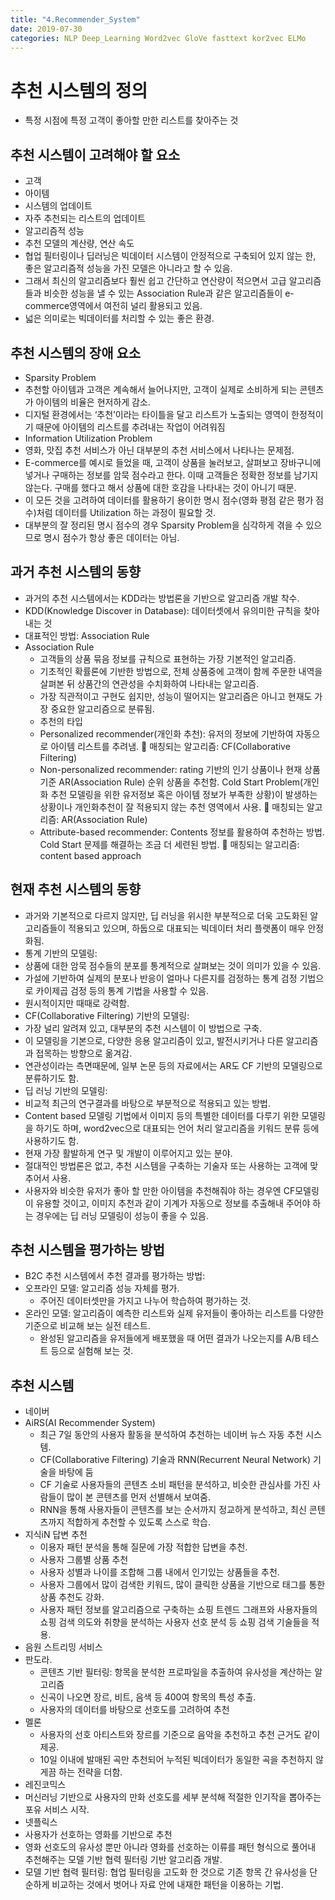 ```yaml
---
title: "4.Recommender_System"
date: 2019-07-30
categories: NLP Deep_Learning Word2vec GloVe fasttext kor2vec ELMo
---
```


# 추천 시스템의 정의
-	특정 시점에 특정 고객이 좋아할 만한 리스트를 찾아주는 것
## 추천 시스템이 고려해야 할 요소
-	고객
-	아이템
-	시스템의 업데이트
  -	자주 추천되는 리스트의 업데이트
-	알고리즘적 성능
  -	추천 모델의 계산량, 연산 속도
  -	협업 필터링이나 딥러닝은 빅데이터 시스템이 안정적으로 구축되어 있지 않는 한, 좋은 알고리즘적 성능을 가진 모델은 아니라고 할 수 있음.
  -	그래서 최신의 알고리즘보다 훨씬 쉽고 간단하고 연산량이 적으면서 고급 알고리즘들과 비슷한 성능을 낼 수 있는 Association Rule과 같은 알고리즘들이 e-commerce영역에서 여전히 널리 활용되고 있음.
  -	넓은 의미로는 빅데이터를 처리할 수 있는 좋은 환경.
## 추천 시스템의 장애 요소
-	Sparsity Problem
  -	추천할 아이템과 고객은 계속해서 늘어나지만, 고객이 실제로 소비하게 되는 콘텐츠가 아이템의 비율은 현저하게 감소.
  -	디지털 환경에서는 ‘추천’이라는 타이틀을 달고 리스트가 노출되는 영역이 한정적이기 때문에 아이템의 리스트를 추려내는 작업이 어려워짐
-	Information Utilization Problem
  -	영화, 맛집 추천 서비스가 아닌 대부분의 추천 서비스에서 나타나는 문제점.
  -	E-commerce를 예시로 들었을 때, 고객이 상품을 눌러보고, 살펴보고 장바구니에 넣거나 구매하는 정보를 암묵 점수라고 한다. 이때 고객들은 정확한 정보를 남기지 않는다. 구매를 했다고 해서 상품에 대한 호감을 나타내는 것이 아니기 때문.
  -	이 모든 것을 고려하여 데이터를 활용하기 용이한 명시 점수(영화 평점 같은 평가 점수)처럼 데이터를 Utilization 하는 과정이 필요할 것.
  -	대부분의 잘 정리된 명시 점수의 경우 Sparsity Problem을 심각하게 겪을 수 있으므로 명시 점수가 항상 좋은 데이터는 아님.
## 과거 추천 시스템의 동향
-	과거의 추천 시스템에서는 KDD라는 방법론을 기반으로 알고리즘 개발 착수.
  -	KDD(Knowledge Discover in Database): 데이터셋에서 유의미한 규칙을 찾아내는 것
  -	대표적인 방법: Association Rule
  -	Association Rule
    -	고객들의 상품 묶음 정보를 규칙으로 표현하는 가장 기본적인 알고리즘.
    -	기초적인 확률론에 기반한 방법으로, 전체 상품중에 고객이 함께 주문한 내역을 살펴본 뒤 상품간의 연관성을 수치화하여 나타내는 알고리즘.
    -	가장 직관적이고 구현도 쉽지만, 성능이 떨어지는 알고리즘은 아니고 현재도 가장 중요한 알고리즘으로 분류됨.
    -	추천의 타입
      -	Personalized recommender(개인화 추천): 유저의 정보에 기반하여 자동으로 아이템 리스트를 추려냄.
        	매칭되는 알고리즘: CF(Collaborative Filtering)
      -	Non-personalized recommender: rating 기반의 인기 상품이나 현재 상품 기준 AR(Association Rule) 순위 상품을 추천함. Cold Start Problem(개인화 추천 모델링을 위한 유저정보 혹은 아이템 정보가 부족한 상황)이 발생하는 상황이나 개인화추천이 잘 적용되지 않는 추천 영역에서 사용.
        	매칭되는 알고리즘: AR(Association Rule)
      -	Attribute-based recommender: Contents 정보를 활용하여 추천하는 방법. Cold Start 문제를 해결하는 조금 더 세련된 방법.
        	매칭되는 알고리즘: content based approach
## 현재 추천 시스템의 동향
-	과거와 기본적으로 다르지 않지만, 딥 러닝을 위시한 부분적으로 더욱 고도화된 알고리즘들이 적용되고 있으며, 하둡으로 대표되는 빅데이터 처리 플랫폼이 매우 안정화됨.
-	통계 기반의 모델링:
  -	상품에 대한 암묵 점수들의 분포를 통계적으로 살펴보는 것이 의미가 있을 수 있음.
  -	가설에 기반하여 실제의 분포나 반응이 얼마나 다른지를 검정하는 통계 검정 기법으로 카이제곱 검정 등의 통계 기법을 사용할 수 있음.
  -	원시적이지만 때때로 강력함.
-	CF(Collaborative Filtering) 기반의 모델링:
  -	가장 널리 알려져 있고, 대부분의 추천 시스템이 이 방법으로 구축.
  -	이 모델링을 기본으로, 다양한 응용 알고리즘이 있고, 발전시키거나 다른 알고리즘과 접목하는 방향으로 옮겨감.
  -	연관성이라는 측면때문에, 일부 논문 등의 자료에서는 AR도 CF 기반의 모델링으로 분류하기도 함.
-	딥 러닝 기반의 모델링:
  -	비교적 최근의 연구결과를 바탕으로 부분적으로 적용되고 있는 방법.
  -	Content based 모델링 기법에서 이미지 등의 특별한 데이터를 다루기 위한 모델링을 하기도 하며, word2vec으로 대표되는 언어 처리 알고리즘을 키워드 분류 등에 사용하기도 함.
  -	현재 가장 활발하게 연구 및 개발이 이루어지고 있는 분야.
-	절대적인 방법론은 없고, 추천 시스템을 구축하는 기술자 또는 사용하는 고객에 맞추어서 사용.
-	사용자와 비슷한 유저가 좋아 할 만한 아이템을 추천해줘야 하는 경우엔 CF모델링이 유용할 것이고, 이미지 추천과 같이 기계가 자동으로 정보를 추출해내 주어야 하는 경우에는 딥 러닝 모델링이 성능이 좋을 수 있음.
## 추천 시스템을 평가하는 방법
-	B2C 추천 시스템에서 추천 결과를 평가하는 방법:
  -	오프라인 모델: 알고리즘 성능 자체를 평가.
    -	주어진 데이터셋만을 가지고 나누어 학습하여 평가하는 것.
  -	온라인 모델: 알고리즘이 예측한 리스트와 실제 유저들이 좋아하는 리스트를 다양한 기준으로 비교해 보는 실전 테스트.
    -	완성된 알고리즘을 유저들에게 배포했을 때 어떤 결과가 나오는지를 A/B 테스트 등으로 실험해 보는 것.
## 추천 시스템
-	네이버
  -	AiRS(AI Recommender System)
    -	최근 7일 동안의 사용자 활동을 분석하여 추천하는 네이버 뉴스 자동 추천 시스템.
    -	CF(Collaborative Filtering) 기술과 RNN(Recurrent Neural Network) 기술을 바탕에 둠
    -	CF 기술로 사용자들의 콘텐츠 소비 패턴을 분석하고, 비슷한 관심사를 가진 사람들이 많이 본 콘텐츠를 먼저 선별해서 보여줌.
    -	RNN을 통해 사용자들이 콘텐츠를 보는 순서까지 정교하게 분석하고, 최신 콘텐츠까지 적합하게 추천할 수 있도록 스스로 학습.
  -	지식iN 답변 추천
    -	이용자 패턴 분석을 통해 질문에 가장 적합한 답변을 추천.
    -	사용자 그룹별 상품 추천
    -	사용자 성별과 나이를 조합해 그룹 내에서 인기있는 상품들을 추천.
    -	사용자 그룹에서 많이 검색한 키워드, 많이 클릭한 상품을 기반으로 태그를 통한 상품 추천도 강화.
    -	사용자 패턴 정보를 알고리즘으로 구축하는 쇼핑 트렌드 그래프와 사용자들의 쇼핑 검색 의도와 취향을 분석하는 사용자 선호 분석 등 쇼핑 검색 기술들을 적용.
-	음원 스트리밍 서비스
  -	판도라.
    -	콘텐츠 기반 필터링: 항목을 분석한 프로파일을 추출하여 유사성을 계산하는 알고리즘
    -	신곡이 나오면 장르, 비트, 음색 등 400여 항목의 특성 추출.
    -	사용자의 데이터를 바탕으로 선호도를 고려하여 추천
  -	멜론
    -	사용자의 선호 아티스트와 장르를 기준으로 음악을 추천하고 추천 근거도 같이 제공.
    -	10일 이내에 발매된 곡만 추천되어 누적된 빅데이터가 동일한 곡을 추천하지 않게끔 하는 전략을 더함.
-	레진코믹스
  -	머신러닝 기반으로 사용자의 만화 선호도를 세부 분석해 적절한 인기작을 뽑아주는 포유 서비스 시작.
-	넷플릭스
  -	사용자가 선호하는 영화를 기반으로 추천
  -	영화 선호도의 유사성 뿐만 아니라 영화를 선호하는 이류를 패턴 형식으로 풀어내 추천해주는 모델 기반 협력 필터링 기반 알고리즘 개발.
  -	모델 기반 협력 필터링: 협업 필터링을 고도화 한 것으로 기존 항목 간 유사성을 단순하게 비교하는 것에서 벗어나 자료 안에 내재한 패턴을 이용하는 기법.
